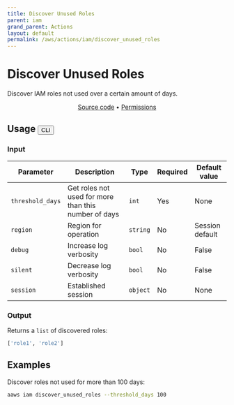 ```yaml
---
title: Discover Unused Roles
parent: iam
grand_parent: Actions
layout: default
permalink: /aws/actions/iam/discover_unused_roles
---
```


# Discover Unused Roles

Discover IAM roles not used over a certain amount of days.<br/>

<p align="center">
   <a href="https://github.com/avtomat-hub/avtomat-aws/tree/main/avtomat_aws/services/iam/discover_unused_roles.py">Source code</a> •
   <a href="/aws/permissions/iam/discover_unused_roles">Permissions</a>
</p>

## Usage <button id="toggleButton" class="btn fs-3" onclick="toggleTables()">CLI</button>

### Input

| Parameter        | Description                                          | Type     | Required | Default value   |
|------------------|------------------------------------------------------|----------|----------|-----------------|
| `threshold_days` | Get roles not used for more than this number of days | `int`    | Yes      | None            |
| `region`         | Region for operation                                 | `string` | No       | Session default |
| `debug`          | Increase log verbosity                               | `bool`   | No       | False           |
| `silent`         | Decrease log verbosity                               | `bool`   | No       | False           |
| `session`        | Established session                                  | `object` | No       | None            |

### Output

Returns a `list` of discovered roles:

```python
['role1', 'role2']
```

<div markdown="1" id="cli" style="display: block;">

## Examples

Discover roles not used for more than 100 days:

```bash
aaws iam discover_unused_roles --threshold_days 100
```

</div>

<div markdown="1" id="prog" style="display: none;">

## Examples

Discover roles not used for more than 100 days:

```python
from avtomat_aws import iam

response = iam.discover_unused_roles(threshold_days=100)
```

</div>

<script>
  function toggleTables() {
    var cli = document.getElementById("cli");
    var prog = document.getElementById("prog");
    var toggleButton = document.getElementById("toggleButton");
    if (cli.style.display === "none") {
      cli.style.display = "block";
      prog.style.display = "none";
      toggleButton.innerHTML = "CLI";
    } else {
      cli.style.display = "none";
      prog.style.display = "block";
      toggleButton.innerHTML = "Programmatic";
    } 
  }
</script>